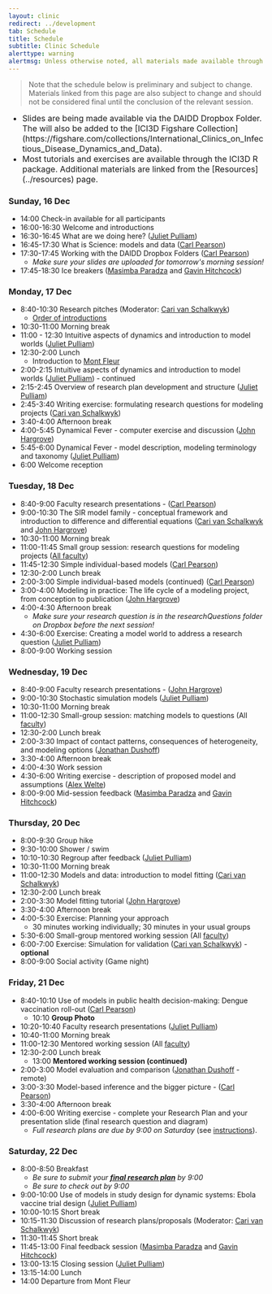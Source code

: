 ```yaml
---
layout: clinic
redirect: ../development
tab: Schedule
title: Schedule
subtitle: Clinic Schedule
alerttype: warning
alertmsg: Unless otherwise noted, all materials made available through this website and the DAIDD Dropbox are licensed through a <a rel="license" href="http://creativecommons.org/licenses/by/4.0/">CC-BY International License</a>. <a rel="license" href="../license.html">Click here for license details</a>.
---
```


> Note that the schedule below is preliminary and subject to change. Materials linked from this page are also subject to change and should not be considered final until the conclusion of the relevant session.

<div class="alert alert-warning" role="alert">
  <div class="container padding-left=0px padding-right=0px">
    <ul style="font-size:16px; margin:0px;">
      <li>Slides are being made available via the DAIDD Dropbox Folder. The will also be added to the [ICI3D Figshare Collection](https://figshare.com/collections/International_Clinics_on_Infectious_Disease_Dynamics_and_Data).</li>
      <li>Most tutorials and exercises are available through the ICI3D R package. Additional materials are linked from the [Resources](../resources) page.</li>
    </ul>
  </div>
</div>


### Sunday, 16 Dec

- 14:00 Check-in available for all participants
- 16:00-16:30 Welcome and introductions
- 16:30-16:45 What are we doing here? ([Juliet Pulliam]({{site.subdomainurl}}/team/pulliam/))
- 16:45-17:30 What is Science: models and data ([Carl Pearson]({{site.subdomainurl}}/team/pearson/))
- 17:30-17:45 Working with the DAIDD Dropbox Folders ([Carl Pearson]({{site.subdomainurl}}/team/pearson/))
    - _Make sure your slides are uploaded for tomorrow's morning session!_
- 17:45-18:30 Ice breakers ([Masimba Paradza]({{site.subdomainurl}}/team/paradza/) and [Gavin Hitchcock]({{site.subdomainurl}}/team/hitchcock/))

### Monday, 17 Dec

- 8:40-10:30 Research pitches (Moderator: [Cari van Schalkwyk]({{site.subdomainurl}}/team/vanschalkwyk/))
    - [Order of introductions](./introductions)
- 10:30-11:00 Morning break
- 11:00 - 12:30 Intuitive aspects of dynamics and introduction to model worlds ([Juliet Pulliam]({{site.subdomainurl}}/team/pulliam/))
- 12:30-2:00 Lunch
    - Introduction to [Mont Fleur](https://www.montfleur.co.za/)
- 2:00-2:15 Intuitive aspects of dynamics and introduction to model worlds ([Juliet Pulliam]({{site.subdomainurl}}/team/pulliam/)) - continued
- 2:15-2:45 Overview of research plan development and structure ([Juliet Pulliam]({{site.subdomainurl}}/team/pulliam/))
- 2:45-3:40 Writing exercise: formulating research questions for modeling projects ([Cari van Schalkwyk]({{site.subdomainurl}}/team/vanschalkwyk/))
- 3:40-4:00 Afternoon break
- 4:00-5:45 Dynamical Fever - computer exercise and discussion ([John Hargrove]({{site.subdomainurl}}/team/hargrove/))
- 5:45-6:00 Dynamical Fever - model description, modeling terminology and taxonomy ([Juliet Pulliam]({{site.subdomainurl}}/team/pulliam/))
- 6:00 Welcome reception

### Tuesday, 18 Dec

- 8:40-9:00 Faculty research presentations - ([Carl Pearson]({{site.subdomainurl}}/team/pearson))
- 9:00-10:30 The SIR model family - conceptual framework and introduction to difference and differential equations ([Cari van Schalkwyk]({{site.subdomainurl}}/team/vanschalkwyk/) and [John Hargrove]({{site.subdomainurl}}/team/hargrove))
- 10:30-11:00 Morning break
- 11:00-11:45 Small group session: research questions for modeling projects ([All faculty]({{site.subdomainurl}}/team/))
- 11:45-12:30 Simple individual-based models ([Carl Pearson]({{site.subdomainurl}}/team/pearson/))
- 12:30-2:00 Lunch break
- 2:00-3:00 Simple individual-based models (continued) ([Carl Pearson]({{site.subdomainurl}}/team/pearson/))
- 3:00-4:00 Modeling in practice: The life cycle of a modeling project, from conception to publication ([John Hargrove]({{site.subdomainurl}}/team/hargrove))
- 4:00-4:30 Afternoon break
    - _Make sure your research question is in the researchQuestions folder on Dropbox before the next session!_
- 4:30-6:00 Exercise: Creating a model world to address a research question ([Juliet Pulliam]({{site.subdomainurl}}/team/pulliam/))
- 8:00-9:00 Working session

### Wednesday, 19 Dec

- 8:40-9:00 Faculty research presentations - ([John Hargrove]({{site.subdomainurl}}/team/hargrove))
- 9:00-10:30 Stochastic simulation models ([Juliet Pulliam]({{site.subdomainurl}}/team/pulliam))
- 10:30-11:00 Morning break
- 11:00-12:30 Small-group session: matching models to questions (All [faculty]({{site.subdomainurl}}/team/))
- 12:30-2:00 Lunch break
- 2:00-3:30 Impact of contact patterns, consequences of heterogeneity, and modeling options ([Jonathan Dushoff]({{site.subdomainurl}}/team/dushoff))
- 3:30-4:00 Afternoon break
- 4:00-4:30 Work session
- 4:30-6:00 Writing exercise - description of proposed model and assumptions ([Alex Welte]({{site.subdomainurl}}/team/welte/))
- 8:00-9:00 Mid-session feedback ([Masimba Paradza]({{site.subdomainurl}}/team/paradza/) and [Gavin Hitchcock]({{site.subdomainurl}}/team/hitchcock/))

### Thursday, 20 Dec

- 8:00-9:30 Group hike
- 9:30-10:00 Shower / swim
- 10:10-10:30 Regroup after feedback ([Juliet Pulliam]({{site.subdomainurl}}/team/pulliam/))
- 10:30-11:00 Morning break
- 11:00-12:30 Models and data: introduction to model fitting ([Cari van Schalkwyk]({{site.subdomainurl}}/team/vanschalkwyk/))
- 12:30-2:00 Lunch break
- 2:00-3:30 Model fitting tutorial ([John Hargrove]({{site.subdomainurl}}/team/hargrove/))
- 3:30-4:00 Afternoon break
- 4:00-5:30 Exercise: Planning your approach
    - 30 minutes working individually; 30 minutes in your usual groups
- 5:30-6:00 Small-group mentored working session (All [faculty]({{site.subdomainurl}}/team/))
- 6:00-7:00 Exercise: Simulation for validation ([Cari van Schalkwyk]({{site.subdomainurl}}/team/vanschalkwyk/)) - **optional**
- 8:00-9:00 Social activity (Game night)

### Friday, 21 Dec

- 8:40-10:10 Use of models in public health decision-making: Dengue vaccination roll-out ([Carl Pearson]({{site.subdomainurl}}/team/pearson/))
    - 10:10 **Group Photo**
- 10:20-10:40 Faculty research presentations ([Juliet Pulliam]({{site.subdomainurl}}/team/pulliam))
- 10:40-11:00 Morning break
- 11:00-12:30 Mentored working session (All [faculty]({{site.subdomainurl}}/team/))
- 12:30-2:00 Lunch break
    - 13:00 **Mentored working session (continued)**
- 2:00-3:00 Model evaluation and comparison ([Jonathan Dushoff]({{site.subdomainurl}}/team/dusoff) - remote)
- 3:00-3:30 Model-based inference and the bigger picture - ([Carl Pearson]({{site.subdomainurl}}/team/pearson/))
- 3:30-4:00 Afternoon break
- 4:00-6:00 Writing exercise - complete your Research Plan and your presentation slide (final research question and diagram)
    - _Full research plans are due by 9:00 on Saturday_ (see [instructions](../Materials/researchPlans)).


### Saturday, 22 Dec

- 8:00-8:50 Breakfast
    - _Be sure to submit your [**final research plan**](../Materials/researchPlans) by 9:00_
    - _Be sure to check out by 9:00_
- 9:00-10:00 Use of models in study design for dynamic systems: Ebola vaccine trial design ([Juliet Pulliam]({{site.subdomainurl}}/team/pulliam/))
- 10:00-10:15 Short break
- 10:15-11:30 Discussion of research plans/proposals (Moderator: [Cari van Schalkwyk]({{site.subdomainurl}}/team/vanschalkwyk/))
- 11:30-11:45 Short break
- 11:45-13:00 Final feedback session ([Masimba Paradza]({{site.subdomainurl}}/team/paradza/) and [Gavin Hitchcock]({{site.subdomainurl}}/team/hitchcock/))
- 13:00-13:15 Closing session ([Juliet Pulliam]({{site.subdomainurl}}/team/pulliam/))
- 13:15-14:00 Lunch
- 14:00 Departure from Mont Fleur
